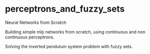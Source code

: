 # perceptrons_and_fuzzy_sets
Neural Networks from Scratch

Building simple mlp networks from scratch, using continuous and non continuous perceptrons.

Solving the inverted pendulum system problem with fuzzy sets.
